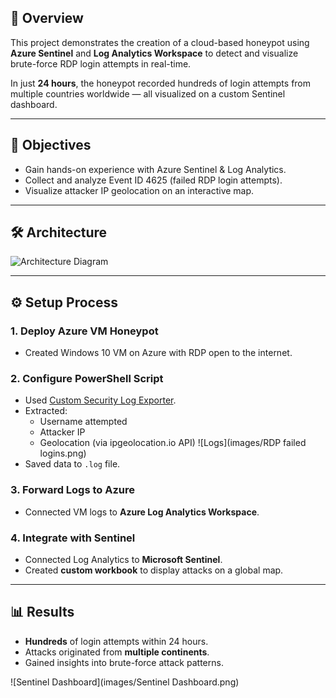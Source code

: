 ## 📌 Overview
This project demonstrates the creation of a cloud-based honeypot using **Azure Sentinel** and **Log Analytics Workspace** to detect and visualize brute-force RDP login attempts in real-time.

In just **24 hours**, the honeypot recorded hundreds of login attempts from multiple countries worldwide — all visualized on a custom Sentinel dashboard.

---

## 🎯 Objectives
- Gain hands-on experience with Azure Sentinel & Log Analytics.
- Collect and analyze Event ID 4625 (failed RDP login attempts).
- Visualize attacker IP geolocation on an interactive map.

---

## 🛠 Architecture
![Architecture Diagram](images/architecture.png)

---

## ⚙️ Setup Process

### 1. Deploy Azure VM Honeypot
- Created Windows 10 VM on Azure with RDP open to the internet.

### 2. Configure PowerShell Script
- Used [Custom Security Log Exporter](https://github.com/joshmadakor1/Sentinel-Lab/blob/main/Custom_Security_Log_Exporter.ps1).
- Extracted:
  - Username attempted
  - Attacker IP
  - Geolocation (via ipgeolocation.io API)
    ![Logs](images/RDP failed logins.png)
- Saved data to `.log` file.

### 3. Forward Logs to Azure
- Connected VM logs to **Azure Log Analytics Workspace**.

### 4. Integrate with Sentinel
- Connected Log Analytics to **Microsoft Sentinel**.
- Created **custom workbook** to display attacks on a global map.

---

## 📊 Results
- **Hundreds** of login attempts within 24 hours.
- Attacks originated from **multiple continents**.
- Gained insights into brute-force attack patterns.

![Sentinel Dashboard](images/Sentinel Dashboard.png)
